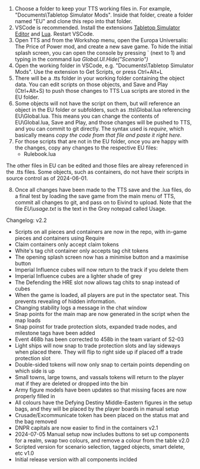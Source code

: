1. Choose a folder to keep your TTS working files in. For example, "Documents\Tabletop Simulator Mods". Inside that folder, create a folder named "EU" and clone this repo into that folder.
2. VSCode is recommended. Install the extensions [Tabletop Simulator Editor](https://marketplace.visualstudio.com/items?itemName=sebaestschjin.tts-editor) and [Lua](https://marketplace.visualstudio.com/items?itemName=sumneko.lua). Restart VSCode.
3. Open TTS and from the Workshop menu, open the Europa Universalis: The Price of Power mod, and create a new save game. To hide the initial splash screen, you can open the console by pressing ` (next to 1) and typing in the command *lua Global.UI.Hide("Scenario")*
4. Open the working folder in VSCode, e.g. "Documents\Tabletop Simulator Mods". Use the extension to Get Scripts, or press Ctrl+Alt+L
5. There will be a .tts folder in your working folder containing the object data. You can edit scripts on those objects, and Save and Play (Ctrl+Alt+S) to push those changes to TTS
Lua scripts are stored in the EU folder.
6. Some objects will not have the script on them, but will reference an object in the EU folder or subfolders, such as .tts\Global.lua referencing EU\Global.lua. This means you can change the contents of EU\Global.lua, Save and Play, and those changes will be pushed to TTS, and you can commit to git directly. The syntax used is *require*, which basically means *copy the code from that file and paste it right here*.
7. For those scripts that are not in the EU folder, once you are happy with the changes, copy any changes to the respective EU files:
    - Rulebook.lua

The other files in EU can be edited and those files are alreay referenced in the .tts files. Some objects, such as containers, do not have their scripts in source control as of 2024-06-01.

8. Once all changes have been made to the TTS save and the .lua files, do a final test by loading the save game from the main menu of TTS, commit all changes to git, and pass on to Eivind to upload. Note that the file *EU\usage.txt* is the text in the Grey notepad called Usage.

Changelog:
v2.2
- Scripts on all pieces and containers are now in the repo, with in-game pieces and containers using Require
- Claim containers only accept claim tokens
- White's tag chit container only accepts tag chit tokens
- The opening splash screen now has a minimise button and a maximise button
- Imperial Influence cubes will now return to the track if you delete them
- Imperial Influence cubes are a lighter shade of grey
- The Defending the HRE slot now allows tag chits to snap instead of cubes
- When the game is loaded, all players are put in the spectator seat. This prevents revealing of hidden information.
- Changing stability logs a message in the chat window
- Snap points for the main map are now generated in the script when the map loads
- Snap poinst for trade protection slots, expanded trade nodes, and milestone tags have been added
- Event 468b has been corrected to 458b in the team variant of S2-03
- Light ships will now snap to trade protection slots and lay sideways when placed there. They will flip to right side up if placed off a trade protection slot
- Double-sided tokens will now only snap to certain points depending on which side is up
- Small towns, large towns, and vassals tokens will return to the player mat if they are deleted or dropped into the bin
- Army figure models have been updates so that missing faces are now properly filled in
- All colours have the Defying Destiny Middle-Eastern figures in the setup bags, and they will be placed by the player boards in manual setup
- Crusade/Excommunicate token has been placed on the status mat and the bag removed
- DNPR capitals are now easier to find in the containers
v2.1
- 2024-07-05 Manual setup now includes buttons to set up components for a realm, swap two colours, and remove a colour from the table
v2.0
- Scripted version for scenario selection, tagged objects, smart delete, etc
v1.0
- Initial release version with all components inclded
